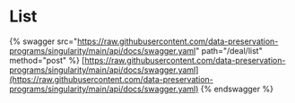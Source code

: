 # List

{% swagger src="https://raw.githubusercontent.com/data-preservation-programs/singularity/main/api/docs/swagger.yaml" path="/deal/list" method="post" %}
[https://raw.githubusercontent.com/data-preservation-programs/singularity/main/api/docs/swagger.yaml](https://raw.githubusercontent.com/data-preservation-programs/singularity/main/api/docs/swagger.yaml)
{% endswagger %}
